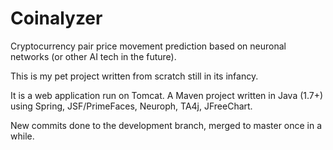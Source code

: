 Coinalyzer
==========

Cryptocurrency pair price movement prediction based on neuronal networks (or other AI tech in the future).

This is my pet project written from scratch still in its infancy.

It is a web application run on Tomcat. A Maven project written in Java (1.7+) using Spring, JSF/PrimeFaces, Neuroph, TA4j, JFreeChart.

New commits done to the development branch, merged to master once in a while.
